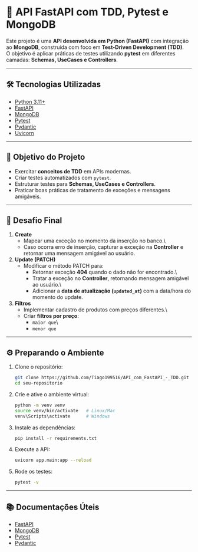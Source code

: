 # 🚀 API FastAPI com TDD, Pytest e MongoDB

Este projeto é uma **API desenvolvida em Python (FastAPI)** com
integração ao **MongoDB**, construída com foco em **Test-Driven
Development (TDD)**.\
O objetivo é aplicar práticas de testes utilizando **pytest** em
diferentes camadas: **Schemas, UseCases e Controllers**.

------------------------------------------------------------------------

## 🛠️ Tecnologias Utilizadas

-   [Python 3.11+](https://www.python.org/)
-   [FastAPI](https://fastapi.tiangolo.com/)
-   [MongoDB](https://www.mongodb.com/)
-   [Pytest](https://docs.pytest.org/)
-   [Pydantic](https://docs.pydantic.dev/)
-   [Uvicorn](https://www.uvicorn.org/)

------------------------------------------------------------------------

## 🎯 Objetivo do Projeto

-   Exercitar **conceitos de TDD** em APIs modernas.
-   Criar testes automatizados com `pytest`.
-   Estruturar testes para **Schemas, UseCases e Controllers**.
-   Praticar boas práticas de tratamento de exceções e mensagens
    amigáveis.

------------------------------------------------------------------------

## 🧪 Desafio Final

1.  **Create**
    -   Mapear uma exceção no momento da inserção no banco.\
    -   Caso ocorra erro de inserção, capturar a exceção na
        **Controller** e retornar uma mensagem amigável ao usuário.
2.  **Update (PATCH)**
    -   Modificar o método PATCH para:
        -   Retornar exceção **404** quando o dado não for encontrado.\
        -   Tratar a exceção no **Controller**, retornando mensagem
            amigável ao usuário.\
        -   Adicionar a **data de atualização (`updated_at`)** com a
            data/hora do momento do update.
3.  **Filtros**
    -   Implementar cadastro de produtos com preços diferentes.\
    -   Criar **filtros por preço**:
        -   `maior que`\
        -   `menor que`

------------------------------------------------------------------------

## ⚙️ Preparando o Ambiente

1.  Clone o repositório:

    ``` bash
    git clone https://github.com/Tiago199516/API_com_FastAPI_-_TDD.git
    cd seu-repositorio
    ```

2.  Crie e ative o ambiente virtual:

    ``` bash
    python -m venv venv
    source venv/bin/activate   # Linux/Mac
    venv\Scripts\activate      # Windows
    ```

3.  Instale as dependências:

    ``` bash
    pip install -r requirements.txt
    ```

4.  Execute a API:

    ``` bash
    uvicorn app.main:app --reload
    ```

5.  Rode os testes:

    ``` bash
    pytest -v
    ```

------------------------------------------------------------------------

## 📚 Documentações Úteis

-   [FastAPI](https://fastapi.tiangolo.com/)
-   [MongoDB](https://www.mongodb.com/docs/)
-   [Pytest](https://docs.pytest.org/)
-   [Pydantic](https://docs.pydantic.dev/)

